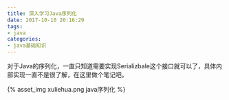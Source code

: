 ```yaml
---
title: 深入学习Java序列化
date: 2017-10-10 20:16:29
tags: 
- java
categories: 
- java基础知识
---
```


  对于Java的序列化，一直只知道需要实现Serializbale这个接口就可以了，具体内部实现一直不是很了解，在这里做个笔记吧。
<!-- more -->

{% asset_img xuliehua.png java序列化 %}

